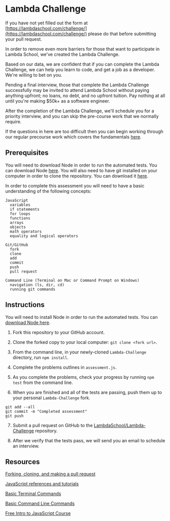 # Lambda Challenge 

If you have not yet filled out the form at [https://lambdaschool.com/challenge/](https://lambdaschool.com/challenge/) please do that before submitting your pull request.

In order to remove even more barriers for those that want to participate in Lambda School, we've created the Lambda Challenge.

Based on our data, we are confident that if you can complete the Lambda Challenge, we can help you learn to code, and get a job as a developer. We're willing to bet on you.

Pending a final interview, those that complete the Lambda Challenge successfully may be invited to attend Lambda School without paying anything upfront; no loans, no debt, and no upfront tuition. 
Pay nothing at all until you're making $50k+ as a software engineer.

After the completion of the Lambda Challenge, we'll schedule you for a priority interview, and you can skip the pre-course work that we normally require.

If the questions in here are too difficult then you can begin working through our regular precourse work which covers the fundamentals [here](https://github.com/LambdaSchool/Precourse).

## Prerequisites

You will need to download Node in order to run the automated tests.  You can download Node [here](https://nodejs.org/en/download/).
You will also need to have git installed on your computer in order to clone the repository.  You can download it [here](https://git-scm.com/downloads).

In order to complete this assessment you will need to have a basic understanding of the following concepts:
```
JavaScript
  variables
  if statements
  for loops
  functions
  arrays
  objects
  math operators
  equality and logical operators
  
Git/GitHub
  fork
  clone
  add
  commit
  push
  pull request
  
Command Line (Terminal on Mac or Command Prompt on Windows)
  navigation (ls, dir, cd)
  running git commands
```
## Instructions

You will need to install Node in order to run the automated tests.  You can [download Node here](https://nodejs.org/en/download/).

1. Fork this repository to your GitHub account.

2. Clone the forked copy to your local computer: `git clone <fork url>`.

3. From the command line, in your newly-cloned `Lambda-Challenge` directory, run `npm install`.

4. Complete the problems outlines in `assessment.js`.

5. As you complete the problems, check your progress by running `npm test` from the command line.

6. When you are finished and all of the tests are passing, push them up to your personal `Lambda-Challenge` fork.

```
git add --all
git commit -m "Completed assessment"
git push
```

7. Submit a pull request on GitHub to the [LambdaSchool/Lambda-Challenge](https://github.com/LambdaSchool/Lambda-Challenge) repository.

8. After we verify that the tests pass, we will send you an email to schedule an interview.

## Resources

[Forking, cloning, and making a pull request](https://guides.github.com/activities/forking/)

[JavaScript references and tutorials](https://developer.mozilla.org/en-US/docs/Web/JavaScript)

[Basic Terminal Commands](http://blog.teamtreehouse.com/introduction-to-the-mac-os-x-command-line)

[Basic Command Line Commands](https://www.digitalcitizen.life/command-prompt-how-use-basic-commands)

[Free Intro to JavaScript Course](https://www.udacity.com/course/intro-to-javascript--ud803)

